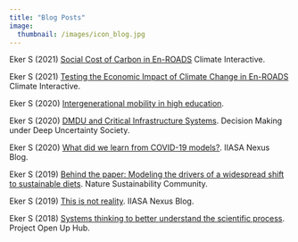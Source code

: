 ```yaml
---
title: "Blog Posts"
image: 
  thumbnail: /images/icon_blog.jpg
---
```


Eker S (2021) [Social Cost of Carbon in En-ROADS](https://www.climateinteractive.org/analysis/social-cost-of-carbon-in-en-roads/) Climate Interactive.

Eker S (2021) [Testing the Economic Impact of Climate Change in En-ROADS](https://www.climateinteractive.org/analysis/economic-impact-of-climate-change-in-en-roads/) Climate Interactive.

Eker S (2020) <a href="/Intgn_mobility_educ">Intergenerational mobility in high education</a>.  

Eker S (2020) [DMDU and Critical Infrastructure Systems](http://www.deepuncertainty.org/2020/10/19/dmdu-and-critical-infrastructure-systems/). Decision Making under Deep Uncertainty Society.

Eker S (2020) [What did we learn from COVID-19 models?](https://blog.iiasa.ac.at/2020/08/11/what-did-we-learn-from-covid-19-models/). IIASA Nexus Blog.

Eker S (2019) [Behind the paper: Modeling the drivers of a widespread shift to sustainable diets](https://sustainabilitycommunity.nature.com/users/266275-sibel-eker/posts/51160-modeling-the-drivers-of-a-widespread-shift-to-sustainable-diets). Nature Sustainability Community. 

Eker S (2019) [This is not reality](https://blog.iiasa.ac.at/2019/01/24/this-is-not-reality/). IIASA Nexus Blog. 

Eker S (2018) [Systems thinking to better understand the scientific process](https://www.openuphub.eu/community/blog/item/systems-thinking-to-better-understand-the-scientific-process). Project Open Up Hub.
